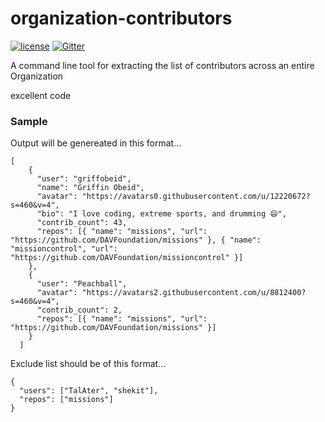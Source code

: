 # organization-contributors

[![license](https://img.shields.io/github/license/DAVFoundation/organization-contributors.svg?style=flat-square)](https://github.com/DAVFoundation/organization-contributors/blob/master/LICENSE)
[![Gitter](https://img.shields.io/gitter/room/DAVFoundation/DAV-Contributors.svg?style=flat-square)](https://gitter.im/DAVFoundation/DAV-Contributors)

A command line tool for extracting the list of contributors across an entire Organization

excellent code 

### Sample

Output will be genereated in this format...

```
[
    {
      "user": "griffobeid",
      "name": "Griffin Obeid",
      "avatar": "https://avatars0.githubusercontent.com/u/12220672?s=460&v=4",
      "bio": "I love coding, extreme sports, and drumming 😄",
      "contrib_count": 43,
      "repos": [{ "name": "missions", "url": "https://github.com/DAVFoundation/missions" }, { "name": "missioncontrol", "url": "https://github.com/DAVFoundation/missioncontrol" }]
    },
    {
      "user": "Peachball",
      "avatar": "https://avatars2.githubusercontent.com/u/8812400?s=460&v=4",
      "contrib_count": 2,
      "repos": [{ "name": "missions", "url": "https://github.com/DAVFoundation/missions" }]
    }
  ]

```

Exclude list should be of this format...

```
{
  "users": ["TalAter", "shekit"],
  "repos": ["missions"]
}
```



